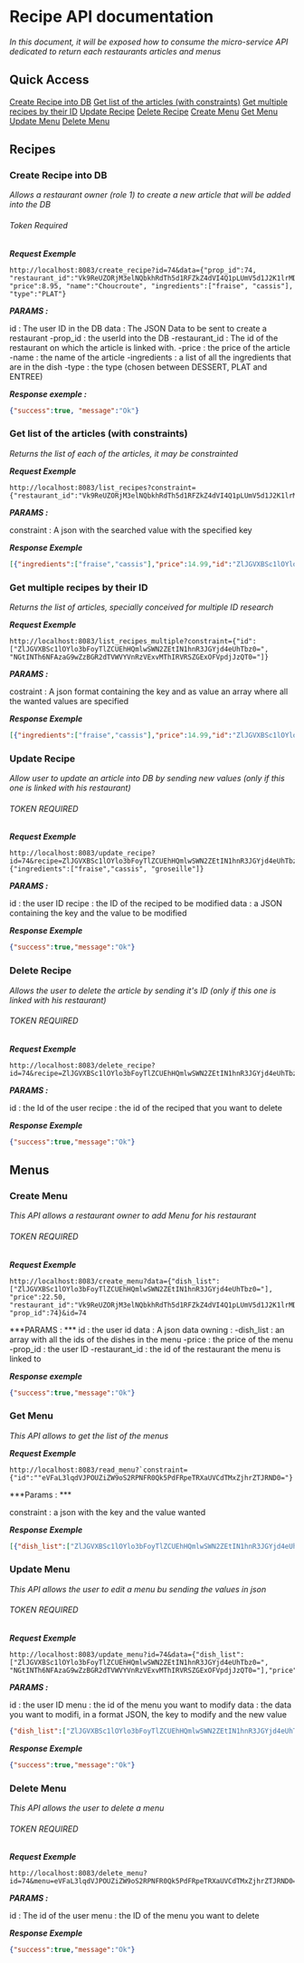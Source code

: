 # Recipe API documentation

*In this document, it will be exposed how to consume the micro-service API dedicated to return each restaurants articles and menus*

## Quick Access

[Create Recipe into DB](#create_bd)
[Get list of the articles (with constraints)](#get_recipe)
[Get multiple recipes by their ID](#get_recipe_id)
[Update Recipe](#update_recipe)
[Delete Recipe](#delete_recipe)
[Create Menu](#create_menu)
[Get Menu](#get_menu)
[Update Menu](#update_menu)
[Delete Menu](#delete_menu)

## Recipes

### Create Recipe into DB <a name="create_bd"> </a>

*Allows a restaurant owner (role 1) to create a new article that will be added into the DB*

###### Token Required

***Request Exemple***

```
http://localhost:8083/create_recipe?id=74&data={"prop_id":74, "restaurant_id":"Vk9ReUZORjM3elNQbkhRdTh5d1RFZkZ4dVI4Q1pLUmV5d1J2K1lrMDkycz0=", "price":8.95, "name":"Choucroute", "ingredients":["fraise", "cassis"], "type":"PLAT"}
```

***PARAMS :***

id : The user ID in the DB
data : The JSON Data to be sent to create a restaurant
	-prop_id : the userId into the DB
	-restaurant_id : The id of the restaurant on which the article is linked with.
	-price : the price of the article
	-name : the name of the article
	-ingredients : a list of all the ingredients that are in the dish
	-type : the type (chosen between DESSERT, PLAT and ENTREE)

***Response exemple :***

```json
{"success":true, "message":"Ok"}
```

### Get list of the articles (with constraints) <a name="get_recipe"> </a>

*Returns the list of each of the articles, it may be constrainted*

***Request Exemple***

```
http://localhost:8083/list_recipes?constraint={"restaurant_id":"Vk9ReUZORjM3elNQbkhRdTh5d1RFZkZ4dVI4Q1pLUmV5d1J2K1lrMDkycz0="}
```

***PARAMS :***

constraint : A json with the searched value with the specified key

***Response Exemple***

```json
[{"ingredients":["fraise","cassis"],"price":14.99,"id":"ZlJGVXBSc1lOYlo3bFoyTlZCUEhHQmlwSWN2ZEtIN1hnR3JGYjd4eUhTbz0=","name":"Coulis du chef","restaurant_id":"Vk9ReUZORjM3elNQbkhRdTh5d1RFZkZ4dVI4Q1pLUmV5d1J2K1lrMDkycz0=","prop_id":74,"type":"DESSERT"},{"ingredients":["fraise","cassis"],"price":8.95,"id":"NGtINTh6NFAzaG9wZzBGR2dTVWVYVnRzVExvMThIRVRSZGExOFVpdjJzQT0=","name":"Choucroute","restaurant_id":"Vk9ReUZORjM3elNQbkhRdTh5d1RFZkZ4dVI4Q1pLUmV5d1J2K1lrMDkycz0=","prop_id":74,"type":"PLAT"}]
```

### Get multiple recipes by their ID <a name="get_recipe_id"> </a>

*Returns the list of articles, specially conceived for multiple ID research*

***Request Exemple***

```
http://localhost:8083/list_recipes_multiple?constraint={"id":["ZlJGVXBSc1lOYlo3bFoyTlZCUEhHQmlwSWN2ZEtIN1hnR3JGYjd4eUhTbz0=", "NGtINTh6NFAzaG9wZzBGR2dTVWVYVnRzVExvMThIRVRSZGExOFVpdjJzQT0="]}
```

***PARAMS :***

costraint : A json format containing the key and as value an array where all the wanted values are specified

***Response Exemple***

```json
[{"ingredients":["fraise","cassis"],"price":14.99,"id":"ZlJGVXBSc1lOYlo3bFoyTlZCUEhHQmlwSWN2ZEtIN1hnR3JGYjd4eUhTbz0=","name":"Coulis du chef","restaurant_id":"Vk9ReUZORjM3elNQbkhRdTh5d1RFZkZ4dVI4Q1pLUmV5d1J2K1lrMDkycz0=","prop_id":74,"type":"DESSERT"},{"ingredients":["fraise","cassis"],"price":8.95,"id":"NGtINTh6NFAzaG9wZzBGR2dTVWVYVnRzVExvMThIRVRSZGExOFVpdjJzQT0=","name":"Choucroute","restaurant_id":"Vk9ReUZORjM3elNQbkhRdTh5d1RFZkZ4dVI4Q1pLUmV5d1J2K1lrMDkycz0=","prop_id":74,"type":"PLAT"}]
```

### Update Recipe <a name="update_recipe"> </a>

*Allow user to update an article into DB by sending new values (only if this one is linked with his restaurant)*

###### TOKEN REQUIRED

***Request Exemple***

```
http://localhost:8083/update_recipe?id=74&recipe=ZlJGVXBSc1lOYlo3bFoyTlZCUEhHQmlwSWN2ZEtIN1hnR3JGYjd4eUhTbz0=&data={"ingredients":["fraise","cassis", "groseille"]}
```

***PARAMS :***

id : the user ID
recipe : the ID of the reciped to be modified
data : a JSON containing the key and the value to be modified

***Response Exemple***

```json
{"success":true,"message":"Ok"}
```

### Delete Recipe <a name="delete_recipe"> </a>

*Allows the user to delete the article by sending it's ID (only if this one is linked with his restaurant)*

###### TOKEN REQUIRED

***Request Exemple***

```
http://localhost:8083/delete_recipe?id=74&recipe=ZlJGVXBSc1lOYlo3bFoyTlZCUEhHQmlwSWN2ZEtIN1hnR3JGYjd4eUhTbz0=
```

***PARAMS :***

id : the Id of the user
recipe : the id of the reciped that you want to delete

***Response Exemple***

```json
{"success":true,"message":"Ok"}
```

## Menus

### Create Menu <a name="create_menu"> </a>

*This API allows a restaurant owner to add Menu for his restaurant*

###### TOKEN REQUIRED

***Request Exemple***

```
http://localhost:8083/create_menu?data={"dish_list":["ZlJGVXBSc1lOYlo3bFoyTlZCUEhHQmlwSWN2ZEtIN1hnR3JGYjd4eUhTbz0="], "price":22.50, "restaurant_id":"Vk9ReUZORjM3elNQbkhRdTh5d1RFZkZ4dVI4Q1pLUmV5d1J2K1lrMDkycz0=", "prop_id":74}&id=74
```

***PARAMS : ***
id : the user id 
data : A json data owning :
	-dish_list : an array with all the ids of the dishes in the menu
	-price : the price of the menu
	-prop_id : the user ID
	-restaurant_id : the id of the restaurant the menu is linked to

***Response exemple***

```json
{"success":true,"message":"Ok"}
```

### Get Menu <a name="get_menu"> </a>

*This API allows to get the list of the menus*

***Request Exemple***

```
http://localhost:8083/read_menu?`constraint={"id":""eVFaL3lqdVJPOUZiZW9oS2RPNFR0Qk5PdFRpeTRXaUVCdTMxZjhrZTJRND0="}
```

***Params : ***

constraint : a json with the key and the value wanted

***Response Exemple***

```json
[{"dish_list":["ZlJGVXBSc1lOYlo3bFoyTlZCUEhHQmlwSWN2ZEtIN1hnR3JGYjd4eUhTbz0=","NGtINTh6NFAzaG9wZzBGR2dTVWVYVnRzVExvMThIRVRSZGExOFVpdjJzQT0="],"price":25,"restaurant_id":"Vk9ReUZORjM3elNQbkhRdTh5d1RFZkZ4dVI4Q1pLUmV5d1J2K1lrMDkycz0=","prop_id":74,"id":"eVFaL3lqdVJPOUZiZW9oS2RPNFR0Qk5PdFRpeTRXaUVCdTMxZjhrZTJRND0="}]
```

### Update Menu <a name="update_menu"> </a>

*This API allows the user to edit a menu bu sending the values in json*

###### TOKEN REQUIRED

***Request Exemple***

```
http://localhost:8083/update_menu?id=74&data={"dish_list":["ZlJGVXBSc1lOYlo3bFoyTlZCUEhHQmlwSWN2ZEtIN1hnR3JGYjd4eUhTbz0=", "NGtINTh6NFAzaG9wZzBGR2dTVWVYVnRzVExvMThIRVRSZGExOFVpdjJzQT0="],"price":25,"restaurant_id":"Vk9ReUZORjM3elNQbkhRdTh5d1RFZkZ4dVI4Q1pLUmV5d1J2K1lrMDkycz0=","prop_id":74,"id":"eVFaL3lqdVJPOUZiZW9oS2RPNFR0Qk5PdFRpeTRXaUVCdTMxZjhrZTJRND0="}&menu=eVFaL3lqdVJPOUZiZW9oS2RPNFR0Qk5PdFRpeTRXaUVCdTMxZjhrZTJRND0=
```

***PARAMS :***

id : the user ID
menu : the id of the menu you want to modify
data : the data you want to modifi, in a format JSON, the key to modify and the new value

```json
{"dish_list":["ZlJGVXBSc1lOYlo3bFoyTlZCUEhHQmlwSWN2ZEtIN1hnR3JGYjd4eUhTbz0=", "NGtINTh6NFAzaG9wZzBGR2dTVWVYVnRzVExvMThIRVRSZGExOFVpdjJzQT0="],"price":25,"restaurant_id":"Vk9ReUZORjM3elNQbkhRdTh5d1RFZkZ4dVI4Q1pLUmV5d1J2K1lrMDkycz0=","prop_id":74,"id":"eVFaL3lqdVJPOUZiZW9oS2RPNFR0Qk5PdFRpeTRXaUVCdTMxZjhrZTJRND0="}
```

***Response Exemple***

```json
{"success":true,"message":"Ok"}
```

### Delete Menu <a name="delete_menu"> </a>

*This API allows the user to delete a menu*

###### TOKEN REQUIRED

***Request Exemple***

```
http://localhost:8083/delete_menu?id=74&menu=eVFaL3lqdVJPOUZiZW9oS2RPNFR0Qk5PdFRpeTRXaUVCdTMxZjhrZTJRND0=
```

***PARAMS :***

id : The id of the user
menu : the ID of the menu you want to delete

***Response Exemple***

```json
{"success":true,"message":"Ok"}
```
